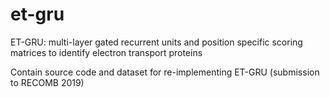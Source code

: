 # et-gru
ET-GRU: multi-layer gated recurrent units and position specific scoring matrices to identify electron transport proteins

Contain source code and dataset for re-implementing ET-GRU (submission to RECOMB 2019)
